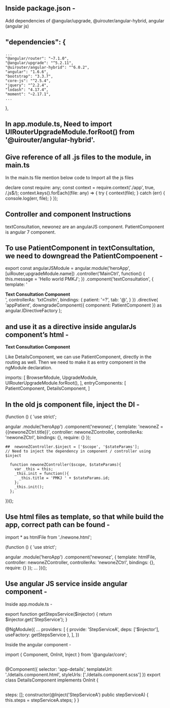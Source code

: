 ## Inside package.json -
 Add dependencies of @angular/upgrade, @uirouter/angular-hybrid, angular (angular js)

 ## "dependencies": {
    ...
    "@angular/router": "~7.1.0",
    "@angular/upgrade": "^5.2.11",
    "@uirouter/angular-hybrid": "^6.0.2",
    "angular": "1.6.6",
    "bootstrap": "3.3.7",
    "core-js": "^2.5.4",
    "jquery": "^2.2.4",
    "lodash": "4.17.4",
    "moment": "~2.17.1",
    ...
  },

## In app.module.ts, Need to import UIRouterUpgradeModule.forRoot() from '@uirouter/angular-hybrid'.

## Give reference of all .js files to the module, in main.ts

In the main.ts file mention below code to Import all the js files

declare const require: any;
const context = require.context('./app', true, /\.js$/);
context.keys().forEach((file: any) => {
    try {
        context(file);
    } catch (err) {
        console.log(err, file);
    }
});


## Controller and component Instructions

textConsultation, newonez are an angularJS component.
PatientComponent is angular 7 component.

## To use PatientComponent in textConsultation, we need to downgread the PatientCompoenent -

export const angularJSModule = angular.module('heroApp', [uiRouter,upgradeModule.name])
.controller('MainCtrl', function() {
  this.message = 'Hello world PMKJ';
})
.component('textConsultation', {
  template: '<div><newonez></newonez><b>Text Consultation Component</b><app-patient></app-patient></div>',
  controllerAs: 'txtCnsltn',
  bindings: {
    patient: '=?',
    tab: '@',
  }
})
.directive(
  'appPatient',
  downgradeComponent({ component: PatientComponent }) as angular.IDirectiveFactory
);

## and use it as a directive inside angularJs component’s html -
<div><b>Text Consultation Component</b><app-patient></app-patient></div>



Like DetailsComponent, we can use  PatientComponent, directly in the routing as well. Then we need to make it as entry component in the ngModule declaration.


imports: [
    BrowserModule,
    UpgradeModule,
    UIRouterUpgradeModule.forRoot(),
  ],
entryComponents: [
PatientComponent,
DetailsComponent,
]




## In the old js component file, inject the DI -

(function () {
  'use strict';

  angular
      .module('heroApp')
      .component('newonez', {
          template: '<span>newoneZ = {{newoneZCtrl.title}}</span>',
          controller: newoneZController,
          controllerAs: 'newoneZCtrl',
          bindings: {},
          require: {}
      });


    ##  newoneZController.$inject = ['$scope', '$stateParams'];
    // Need to inject the dependency in component / controller using $inject

      function newoneZController($scope, $stateParams){
        var _this = this;
        _this.init = function(){
          _this.title = 'PMKJ ' + $stateParams.id;
        };
        _this.init();
      };

})();


## Use html files as template, so that while build the app, correct path can be found -

import * as htmlFile from './newone.html';

(function () {
  'use strict';

  angular
      .module('heroApp')
      .component('newonez', {
          template: htmlFile,
          controller: newoneZController,
          controllerAs: 'newoneZCtrl',
          bindings: {},
          require: {}
      });
      ...
})();

## Use angular JS service inside angular component -

Inside app.module.ts -

export function getStepsService($injector) {
  return $injector.get('StepService');
}

@NgModule({
  ...
  providers: [
    { provide: 'StepServiceA', deps: ['$injector'], useFactory: getStepsService },
  ],
})

Inside the angular component -

import { Component, OnInit, Inject } from '@angular/core';
##
@Component({
  selector: 'app-details',
  templateUrl: './details.component.html',
  styleUrls: ['./details.component.scss']
})
export class DetailsComponent implements OnInit {
##
  steps: [];
  constructor(@Inject('StepServiceA') public stepServiceA) {
    this.steps = stepServiceA.steps;
   }
}
